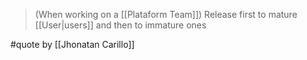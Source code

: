 > (When working on a [[Plataform Team]]) Release first to mature [[User|users]] and then to immature ones

#quote by [[Jhonatan Carillo]]
